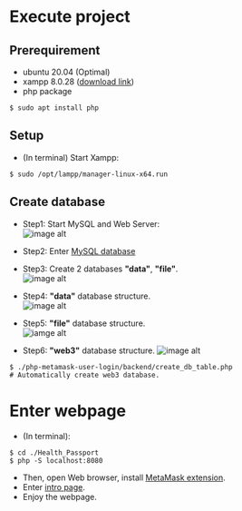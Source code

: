 # Execute project
## Prerequirement
- ubuntu 20.04 (Optimal)
- xampp 8.0.28 ([download link](https://www.apachefriends.org/zh_tw/download.html))
- php package
```bash=
$ sudo apt install php
```

## Setup
- (In terminal) Start Xampp: 
```bash=
$ sudo /opt/lampp/manager-linux-x64.run 
```

## Create database
- Step1: Start MySQL and Web Server:  
![image alt](https://i.imgur.com/V8Wf0KQ.png)

- Step2: Enter [MySQL database](http://localhost/phpmyadmin)
- Step3: Create 2 databases **"data"**, **"file"**.  
  ![image alt](https://i.imgur.com/X5Uybe1.png)
- Step4: **"data"** database structure.  
  ![image alt](https://i.imgur.com/tYnPcd2.png)
- Step5: **"file"** database structure.  
  ![iamge alt](https://i.imgur.com/vih6u5Q.png)
- Step6: **"web3"** database structure.
  ![image alt](https://i.imgur.com/PP8NLTv.png)
```bash=
$ ./php-metamask-user-login/backend/create_db_table.php
# Automatically create web3 database.
```

# Enter webpage
- (In terminal):
```bash=
$ cd ./Health_Passport
$ php -S localhost:8080
```
- Then, open Web browser, install [MetaMask extension](https://metamask.io/download/).
- Enter [intro page](http://localhost:8080/Web_Frontend/html/intro.html).
- Enjoy the webpage.